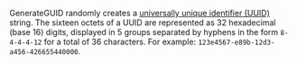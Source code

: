 GenerateGUID randomly creates a [universally unique identifier (UUID)][1] string. The sixteen octets of a UUID are represented as 32 hexadecimal (base 16) digits, displayed in 5 groups separated by hyphens in the form `8-4-4-4-12` for a total of 36 characters. For example: `123e4567-e89b-12d3-a456-426655440000`.

[1]: https://en.wikipedia.org/wiki/Universally_unique_identifier
